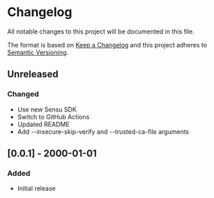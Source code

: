 # Changelog
All notable changes to this project will be documented in this file.

The format is based on [Keep a Changelog](http://keepachangelog.com/en/1.0.0/)
and this project adheres to [Semantic
Versioning](http://semver.org/spec/v2.0.0.html).

## Unreleased

### Changed
- Use new Sensu SDK
- Switch to GitHub Actions
- Updated README
- Add --insecure-skip-verify and --trusted-ca-file arguments

## [0.0.1] - 2000-01-01

### Added
- Initial release
